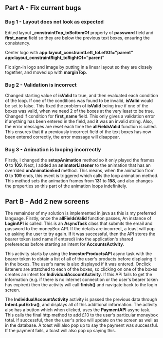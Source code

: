 ## Part A - Fix current bugs

### Bug 1 - Layout does not look as expected

Edited layout **_constraintTop_toBottomOf** property of **password** field and **first_name** field so they are below the previous text boxes, ensuring the consistency.

Center logo with 
**app:layout_constraintLeft_toLeftOf="parent"**
**app:layout_constraintRight_toRightOf="parent"**

Fix sign-in logo and image by putting in a linear layout so they are closely together, and moved up with **marginTop**.


### Bug 2 - Validation is incorrect
Changed starting value of **isValid** to true, and then evaluated each condition of the loop. If one of the conditions was found to be invalid, **isValid** would be set to false. 
This fixed the problem of **isValid** being true if one of the boxes was valid, when we need 2 of the boxes at the very least to be true.
Changed if condition for **first_name** field. This only gives a validation error if anything has been entered in the field, and it was an invalid string.
Also, the error messages are reset each time the **allFieldsValid** function is called. This ensures that if a previously incorrect field of the text boxes has now been entered correctly, the error message will disappear.


### Bug 3 - Animation is looping incorrectly

Firstly, I changed the **setupAnimation** method so it only played the frames **0** to **109**. Next, I added an **animatorListener** to the animation that has an overrided **onAnimationEnd** method. This means, when the animation from **0** to **109** ends, this event is triggered which calls the loop animation method. This method sets the animation frames from **131** to **158**, and also changes the properties so this part of the animation loops indefinitely.

## Part B - Add 2 new screens

The remainder of my solution is implemented in java as this is my preferred language.
Firstly, once the **allFieldsValid** function passes, An instance of **LoginAPI** is called. This is an **AsyncTask** class that submits the email and password to the moneyBox API. If the details are incorrect, a toast will pop up asking the user to try again. If it was successful, then the API stores the bearer token (and name if entered) into the application's shared preferences before starting an intent for **AccountsActivity**.

This activity starts by using the **InvestorProductsAPI** async task with the bearer token to obtain a list of all of the user's products before displaying it in the boxes. The user's name is also displayed if it was entered. Onclick listeners are attatched to each of the boxes, so clicking on one of the boxes creates an intent for **IndividualAccountActivity**. If this API fails to get the information (e.g. if there is no internet connection or the user's bearer token has expired) then the activity will call **finish()** and navigate back to the login screen.

The **IndividualAccountActivity** activity is passed the previous data through **Intent.putExtra()**, and displays all of this additional information. The activity also has a button which when clicked, uses the **PaymentAPI** async task. This calls the final http method to add £10 to the user's particular moneybox total. If successful, then the user's price will update  on the screen as well as in the database. A toast will also pop up to say the payment was successful. If the payment fails, a toast will also pop up saying this.

